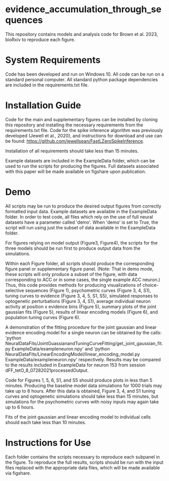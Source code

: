 # evidence_accumulation_through_sequences

This repository contains models and analysis code for Brown et al. 2023, bioRxiv to reproduce each figure.

# System Requirements
Code has been developed and run on Windows 10. All code can be run on a standard personal computer.
All standard python package dependencies are included in the requirements.txt file.

# Installation Guide
Code for the main and supplementary figures can be installed by cloning this repository and installing the necessary requirements from the requirements.txt file. Code for the spike inference algorithm was previously developed (Jewell et al., 2020), and instructions for download and use can be found: https://github.com/jewellsean/FastLZeroSpikeInference.

Installation of all requirements should take less than 15 minutes.

Example datasets are included in the ExampleData folder, which can be used to run the scripts for producing the figures. Full datasets associated with this paper will be made available on figshare upon publication. 

# Demo
All scripts may be run to produce the desired output figures from correctly formatted input data. Example datasets are available in the ExampleData folder. In order to test code, all files which rely on the use of full neural datasets have a parameter called 'demo'. When 'demo' is set to True, the script will run using just the subset of data available in the ExampleData folder.

For figures relying on model output (Figure3, Figure4), the scripts for the three models should be run first to produce output data from the simulations.

Within each Figure folder, all scripts should produce the corresponding figure panel or supplementary figure panel. (Note: That in demo mode, these scripts will only produce a subset of the figure, with data corresponding to ACC or in some cases, the single example ACC neuron.) Thus, this code provides methods for producing visualizations of choice-selective sequences (Figure 1), psychometric curves (Figure 3, 4, S1), tuning curves to evidence (Figure 3, 4, 5, S1, S5), simulated responses to optogenetic perturbations (Figure 3, 4, S1), average individual neuron activity at position x evidence bins (Figure 5), summary plots of the joint gaussian fits (Figure 5), results of linear encoding models (Figure 6), and population tuning curves (Figure 6).

A demonstration of the fitting procedure for the joint gaussian and linear evidence encoding model for a single neuron can be obtained by the calls:
'python NeuralDataFits/JointGuassianandTuningCurveFitting/get_joint_gaussian_fit.py ExampleData/exampleneuron.npy'
and
'python NeuralDataFits/LinearEncodingModel/linear_encoding_model.py ExampleData/exampleneuron.npy'
respectively. Results may be compared to the results included in ExampleData for neuron 153 from session dFF_tetO_8_07282021processedOutput.

Code for Figures 1, 5, 6, S1, and S5 should produce plots in less than 5 minutes. Producing the baseline model data simulations for 1000 trials may take up to 6 hours. After this data is obtained, Figure 3, 4, and S1 tuning curves and optogenetic simulations should take less than 15 minutes, but simulations for the psychometric curves with noisy inputs may again take up to 6 hours.

Fits of the joint gaussian and linear encoding model to individual cells should each take less than 10 minutes.

# Instructions for Use
Each folder contains the scripts necessary to reproduce each subpanel in the figure. To reproduce the full results, scripts should be run with the input files replaced with the appropriate data files, which will be made available via figshare.


